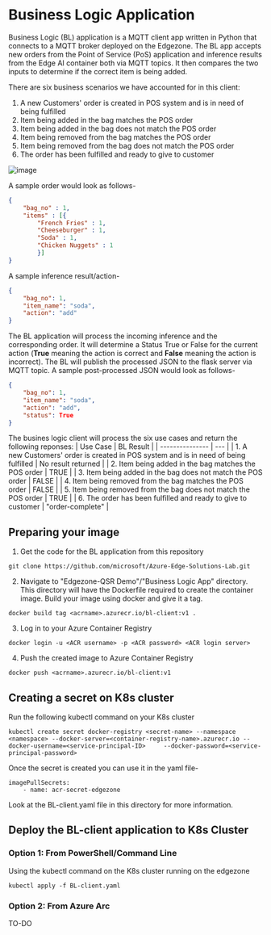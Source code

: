 # Business Logic Application

Business Logic (BL) application is a MQTT client app written in Python that connects to a MQTT broker deployed on the Edgezone. The BL app accepts new orders from the Point of Service (PoS) application and inference results from the Edge AI container both via MQTT topics. It then compares the two inputs to determine if the correct item is being added.  

There are six business scenarios we have accounted for in this client:
1. A new Customers' order is created in POS system and is in need of being fulfilled
2. Item being added in the bag matches the POS order
3. Item being added in the bag does not match the POS order
4. Item being removed from the bag matches the POS order
5. Item being removed from the bag does not match the POS order
6. The order has been fulfilled and ready to give to customer

![image](https://user-images.githubusercontent.com/47536604/208718819-ced8742a-7672-434e-b446-75744229acb6.png)

A sample order would look as follows-
```json
{
    "bag_no" : 1, 
    "items" : [{
        "French Fries" : 1, 
        "Cheeseburger" : 1, 
        "Soda" : 1, 
        "Chicken Nuggets" : 1
        }]
}
```
A sample inference result/action-
```json
{
    "bag_no": 1, 
    "item_name": "soda", 
    "action": "add"
}
```
The BL application will process the incoming inference and the corresponding order. It will determine a Status True or False for the current action (**True** meaning the action is correct and **False** meaning the action is incorrect). The BL will publish the processed JSON to the flask server via MQTT topic.
A sample post-processed JSON would look as follows-
```json
{
    "bag_no": 1, 
    "item_name": "soda", 
    "action": "add",
    "status": True
}
```

The busines logic client will process the six use cases and return the following reponses:
| Use Case | BL Result |
| --------------- | --- |
| 1. A new Customers' order is created in POS system and is in need of being fulfilled | No result returned |
| 2. Item being added in the bag matches the POS order | TRUE |
| 3. Item being added in the bag does not match the POS order | FALSE |
| 4. Item being removed from the bag matches the POS order | FALSE |
| 5. Item being removed from the bag does not match the POS order | TRUE |
| 6. The order has been fulfilled and ready to give to customer | "order-complete" |


## Preparing your image
1. Get the code for the BL application from this repository

`git clone https://github.com/microsoft/Azure-Edge-Solutions-Lab.git`

2. Navigate to "Edgezone-QSR Demo"/"Business Logic App" directory. This directory will have the Dockerfile required to create the container image. Build your image using docker and give it a tag.

`docker build tag <acrname>.azurecr.io/bl-client:v1 .`

3. Log in to your Azure Container Registry

`docker login -u <ACR username> -p <ACR password> <ACR login server>`

4. Push the created image to Azure Container Registry

`docker push <acrname>.azurecr.io/bl-client:v1`

## Creating a secret on K8s cluster

Run the following kubectl command on your K8s cluster

`kubectl create secret docker-registry <secret-name> --namespace <namespace> --docker-server=<container-registry-name>.azurecr.io --docker-username=<service-principal-ID>     --docker-password=<service-principal-password>`

Once the secret is created you can use it in the yaml file-

```
imagePullSecrets:
    - name: acr-secret-edgezone
```
Look at the BL-client.yaml file in this directory for more information.

## Deploy the BL-client application to K8s Cluster

### Option 1: From PowerShell/Command Line
Using the kubectl command on the K8s cluster running on the edgezone

`kubectl apply -f BL-client.yaml`

### Option 2: From Azure Arc
TO-DO






